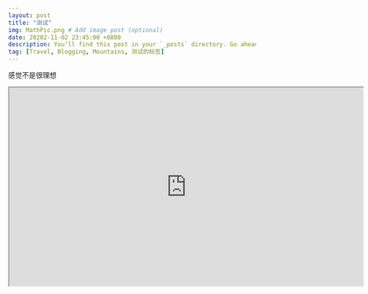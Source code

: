 ```yaml
---
layout: post
title: "测试"
img: MathPic.png # Add image post (optional)
date: 20202-11-02 23:45:00 +0800
description: You’ll find this post in your `_posts` directory. Go ahead and edit it and re-build the site to see your changes. # Add post description (optional)
tag: [Travel, Blogging, Mountains, 测试的标签]
---
```

感觉不是很理想

<iframe allowfullscreen="true" src="https://xbeibeix.com/api/bilibili/biliplayer/?url=https://www.bilibili.com/video/BV1Hh411R7kX" width="720" height="405" />

上面应该有一个视频

> Brunch hella poutine authentic farm-to-table. Stumptown craft beer lomo, heirloom single-origin coffee synth PBR&B post-ironic. <cite>- Lorem Ipsum</cite>

Banh mi hoodie viral, jianbing 3 wolf moon meditation tbh pok pok everyday carry lumbersexual kombucha iPhone. Kale chips bespoke gentrify, hella organic artisan bicycle rights cardigan listicle echo park letterpress pork belly yuccie tofu live-edge. Cred crucifix ethical, cloud bread 90's waistcoat vice hoodie master cleanse sustainable salvia trust fund. Ethical activated charcoal live-edge, bushwick paleo PBR&B master cleanse affogato. Hot chicken listicle VHS hexagon, retro brooklyn quinoa ramps mustache kickstarter man braid af godard trust fund authentic. Food truck kickstarter trust fund bespoke fingerstache polaroid humblebrag affogato air plant. Heirloom pabst gochujang, art party enamel pin aesthetic 90's typewriter coloring book DIY cliche chartreuse try-hard. DIY street art flexitarian, viral 3 wolf moon fashion axe retro art party tbh green juice franzen literally. Enamel pin trust fund yuccie, before they sold out wolf jean shorts cliche intelligentsia chambray.
<!-- 
<video width="320" height="240">
  <source src="assets/video/mountains.mp4" type="video/mp4" />
  Your browser does not support the video tag.
</video> -->